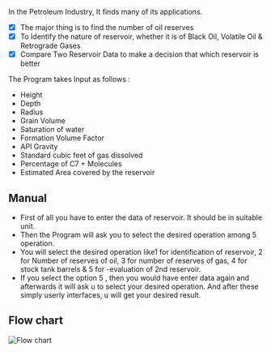 In the Petroleum Industry, It finds many of its applications.
- [x] The major thing is to find the number of oil reserves
- [x] To Identify the nature of reservoir, whether it is of Black Oil, Volatile Oil & Retrograde Gases
- [x] Compare Two Reservoir Data to make a decision that which reservoir is better 

The Program takes Input as follows :
- Height
- Depth
- Radius
- Grain Volume
- Saturation of water
- Formation Volume Factor
- API Gravity
- Standard cubic feet of gas dissolved
- Percentage of C7 + Molecules
- Estimated Area covered by the reservoir

## Manual
- First of all you have to enter the data of reservoir. It should be in suitable unit.
- Then the Program will ask you to select the desired operation among 5 operation.
- You will select the desired operation like1 for identification of reservoir, 2 for Number of reserves of oil, 3 for number of reserves of gas, 4 for stock tank barrels & 5 for -evaluation of 2nd reservoir.
- If you select the option 5 , then you would have enter data again and afterwards it will ask u to select your desired operation. And after these simply userly interfaces, u will get your desired result.

## Flow chart
![Flow chart](/flow_chart.png)
